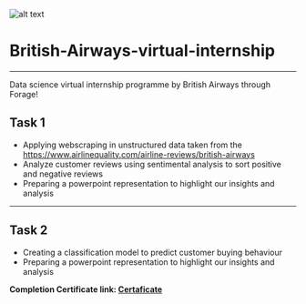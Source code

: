 
![alt text](https://encrypted-tbn0.gstatic.com/images?q=tbn:ANd9GcRjh_6oj-hbvVKe6WoGWFzuWZb-7DmWx6DTDOpwLRiL0A&s)

# British-Airways-virtual-internship #
---
Data science virtual internship programme by British Airways through Forage!

Task 1 
---
* Applying webscraping in unstructured data taken from the https://www.airlinequality.com/airline-reviews/british-airways
* Analyze customer reviews using sentimental analysis to sort positive and negative reviews
* Preparing a powerpoint representation to highlight our insights and analysis

----
Task 2 
---
* Creating a classification model to predict customer buying behaviour
* Preparing a powerpoint representation to highlight our insights and analysis

**Completion Certificate link: [Certaficate](https://forage-uploads-prod.s3.amazonaws.com/completion-certificates/British%20Airways/NjynCWzGSaWXQCxSX_British%20Airways_rJpQY8ZAqToJW3acp_1677597013560_completion_certificate.pdf)**
